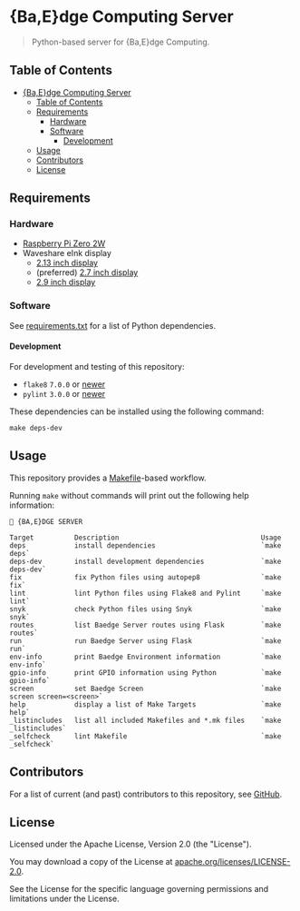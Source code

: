 # {Ba,E}dge Computing Server

> Python-based server for {Ba,E}dge Computing.

## Table of Contents

<!-- TOC -->
* [{Ba,E}dge Computing Server](#baedge-computing-server)
  * [Table of Contents](#table-of-contents)
  * [Requirements](#requirements)
    * [Hardware](#hardware)
    * [Software](#software)
      * [Development](#development)
  * [Usage](#usage)
  * [Contributors](#contributors)
  * [License](#license)
<!-- TOC -->

## Requirements

### Hardware

- [Raspberry Pi Zero 2W](https://www.raspberrypi.org/products/raspberry-pi-zero-2-w/)
- Waveshare eInk display
  - [2.13 inch display](https://www.waveshare.com/wiki/2.13inch_e-Paper_HAT_(B))
  - (preferred) [2.7 inch display](https://www.waveshare.com/wiki/2.7inch_e-Paper_HAT_(B))
  - [2.9 inch display](https://www.waveshare.com/wiki/2.9inch_e-Paper_Module_(B))

### Software

See [requirements.txt](./requirements.txt) for a list of Python dependencies.

#### Development

For development and testing of this repository:

- `flake8` `7.0.0` or [newer](https://pypi.org/project/flake8/)
- `pylint` `3.0.0` or [newer](https://pypi.org/project/pylint/)

These dependencies can be installed using the following command:

```shell
make deps-dev
```

## Usage

This repository provides a [Makefile](./Makefile)-based workflow.

Running `make` without commands will print out the following help information:

```text
🎫 {BA,E}DGE SERVER

Target          Description                                   Usage
deps            install dependencies                          `make deps`
deps-dev        install development dependencies              `make deps-dev`
fix             fix Python files using autopep8               `make fix`
lint            lint Python files using Flake8 and Pylint     `make lint`
snyk            check Python files using Snyk                 `make snyk`
routes          list Baedge Server routes using Flask         `make routes`
run             run Baedge Server using Flask                 `make run`
env-info        print Baedge Environment information          `make env-info`
gpio-info       print GPIO information using Python           `make gpio-info`
screen          set Baedge Screen                             `make screen screen=<screen>`
help            display a list of Make Targets                `make help`
_listincludes   list all included Makefiles and *.mk files    `make _listincludes`
_selfcheck      lint Makefile                                 `make _selfcheck`
```

## Contributors

For a list of current (and past) contributors to this repository, see [GitHub](https://github.com/workloads/baedge-server/graphs/contributors).

## License

Licensed under the Apache License, Version 2.0 (the "License").

You may download a copy of the License at [apache.org/licenses/LICENSE-2.0](http://www.apache.org/licenses/LICENSE-2.0).

See the License for the specific language governing permissions and limitations under the License.
